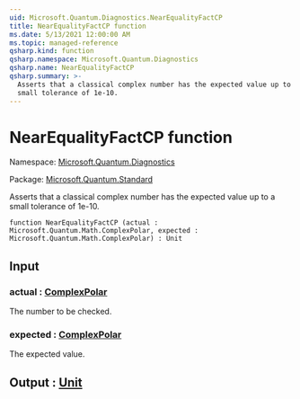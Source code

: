 ```yaml
---
uid: Microsoft.Quantum.Diagnostics.NearEqualityFactCP
title: NearEqualityFactCP function
ms.date: 5/13/2021 12:00:00 AM
ms.topic: managed-reference
qsharp.kind: function
qsharp.namespace: Microsoft.Quantum.Diagnostics
qsharp.name: NearEqualityFactCP
qsharp.summary: >-
  Asserts that a classical complex number has the expected value up to a
  small tolerance of 1e-10.
---
```


# NearEqualityFactCP function

Namespace: [Microsoft.Quantum.Diagnostics](xref:Microsoft.Quantum.Diagnostics)

Package: [Microsoft.Quantum.Standard](https://nuget.org/packages/Microsoft.Quantum.Standard)


Asserts that a classical complex number has the expected value up to asmall tolerance of 1e-10.

```qsharp
function NearEqualityFactCP (actual : Microsoft.Quantum.Math.ComplexPolar, expected : Microsoft.Quantum.Math.ComplexPolar) : Unit
```


## Input

### actual : [ComplexPolar](xref:Microsoft.Quantum.Math.ComplexPolar)

The number to be checked.


### expected : [ComplexPolar](xref:Microsoft.Quantum.Math.ComplexPolar)

The expected value.



## Output : [Unit](xref:microsoft.quantum.qsharp.valueliterals#unit-literal)

